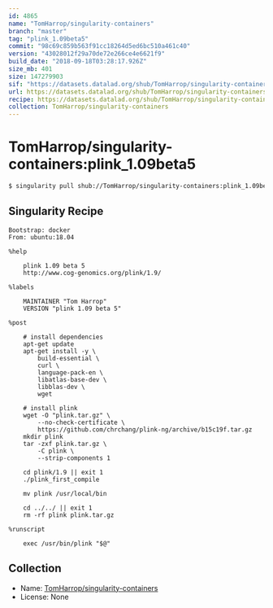 ```yaml
---
id: 4865
name: "TomHarrop/singularity-containers"
branch: "master"
tag: "plink_1.09beta5"
commit: "98c69c859b563f91cc18264d5ed6bc510a461c40"
version: "43028012f29a70de72e266ce4e6621f9"
build_date: "2018-09-18T03:28:17.926Z"
size_mb: 401
size: 147279903
sif: "https://datasets.datalad.org/shub/TomHarrop/singularity-containers/plink_1.09beta5/2018-09-18-98c69c85-43028012/43028012f29a70de72e266ce4e6621f9.simg"
url: https://datasets.datalad.org/shub/TomHarrop/singularity-containers/plink_1.09beta5/2018-09-18-98c69c85-43028012/
recipe: https://datasets.datalad.org/shub/TomHarrop/singularity-containers/plink_1.09beta5/2018-09-18-98c69c85-43028012/Singularity
collection: TomHarrop/singularity-containers
---
```


# TomHarrop/singularity-containers:plink_1.09beta5

```bash
$ singularity pull shub://TomHarrop/singularity-containers:plink_1.09beta5
```

## Singularity Recipe

```singularity
Bootstrap: docker
From: ubuntu:18.04

%help

    plink 1.09 beta 5
    http://www.cog-genomics.org/plink/1.9/

%labels

    MAINTAINER "Tom Harrop"
    VERSION "plink 1.09 beta 5"

%post

    # install dependencies
    apt-get update
    apt-get install -y \
        build-essential \
        curl \
        language-pack-en \
        libatlas-base-dev \
        libblas-dev \
        wget

    # install plink
    wget -O "plink.tar.gz" \
        --no-check-certificate \
        https://github.com/chrchang/plink-ng/archive/b15c19f.tar.gz
    mkdir plink
    tar -zxf plink.tar.gz \
        -C plink \
        --strip-components 1

    cd plink/1.9 || exit 1
    ./plink_first_compile

    mv plink /usr/local/bin

    cd ../../ || exit 1
    rm -rf plink plink.tar.gz

%runscript

    exec /usr/bin/plink "$@"
```

## Collection

 - Name: [TomHarrop/singularity-containers](https://github.com/TomHarrop/singularity-containers)
 - License: None

